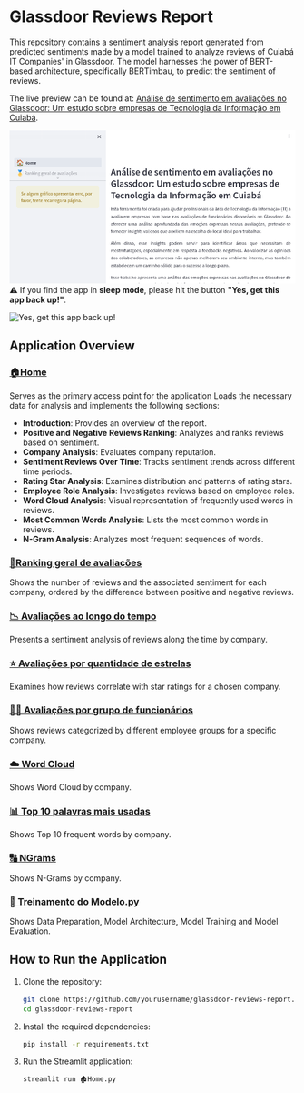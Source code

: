 # Glassdoor Reviews Report

This repository contains a sentiment analysis report generated from predicted sentiments made by a model trained to analyze reviews of Cuiabá IT Companies' in Glassdoor. The model harnesses the power of BERT-based architecture, specifically BERTimbau, to predict the sentiment of reviews.

The live preview can be found at: [Análise de sentimento em avaliações no Glassdoor: Um estudo sobre empresas de Tecnologia da Informação em Cuiabá](https://glassdoor-reviews-report.streamlit.app/).

![Análise de sentimento em avaliações no Glassdoor: Um estudo sobre empresas de Tecnologia da Informação em Cuiabá](./img/app_screenshot.png)
⚠️ If you find the app in **sleep mode**, please hit the button **"Yes, get this app back up!"**.

![Yes, get this app back up!](https://docs.streamlit.io/images/streamlit-community-cloud/app-state-zzzz.png)

## Application Overview

### [🏠Home](🏠Home.py)
Serves as the primary access point for the application Loads the necessary data for analysis and implements the following sections:
  - **Introduction**: Provides an overview of the report.
  - **Positive and Negative Reviews Ranking**: Analyzes and ranks reviews based on sentiment.
  - **Company Analysis**: Evaluates company reputation.
  - **Sentiment Reviews Over Time**: Tracks sentiment trends across different time periods.
  - **Rating Star Analysis**: Examines distribution and patterns of rating stars.
  - **Employee Role Analysis**: Investigates reviews based on employee roles.
  - **Word Cloud Analysis**: Visual representation of frequently used words in reviews.
  - **Most Common Words Analysis**: Lists the most common words in reviews.
  - **N-Gram Analysis**: Analyzes most frequent sequences of words.

### [🥇Ranking geral de avaliações](./pages/1_🥇_Ranking%20geral%20de%20avaliações.py)
Shows the number of reviews and the associated sentiment for each company, ordered by the difference between positive and negative reviews.

### [📉 Avaliações ao longo do tempo](./pages/2_📉_Avaliações%20ao%20longo%20do%20tempo.py)
Presents a sentiment analysis of reviews along the time by company.

### [⭐ Avaliações por quantidade de estrelas](./pages/3_⭐_Avaliações%20por%20quantidade%20de%20estrelas.py)
Examines how reviews correlate with star ratings for a chosen company.

### [🧑‍💼 Avaliações por grupo de funcionários](./pages/4_🧑‍💼_Avaliações%20por%20grupo%20de%20funcionários.py)
Shows reviews categorized by different employee groups for a specific company.

### [☁️ Word Cloud](./pages/5_☁️_Word%20Cloud.py)
Shows Word Cloud by company.

### [📊 Top 10 palavras mais usadas](./pages/6_📊_Top%2010%20palavras%20mais%20usadas.py)
Shows Top 10 frequent words by company.

### [🔠 NGrams](./pages/7_🔠_NGrams.py)
Shows N-Grams by company.

### [🧠 Treinamento do Modelo.py](./pages/8_🧠_Treinamento%20do%20Modelo.py)
Shows Data Preparation, Model Architecture, Model Training and Model Evaluation.

## How to Run the Application

1. Clone the repository:
    ```sh
    git clone https://github.com/yourusername/glassdoor-reviews-report.git
    cd glassdoor-reviews-report
    ```

2. Install the required dependencies:
    ```sh
    pip install -r requirements.txt
    ```

3. Run the Streamlit application:
    ```sh
    streamlit run 🏠Home.py
    ```
